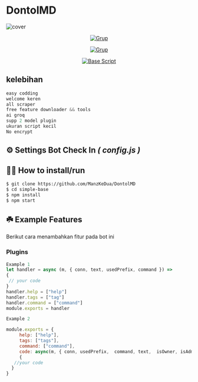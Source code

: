 # **DontolMD** 
![cover](https://files.catbox.moe/ol1d3u.jpg)


<p align="center">
<a href="https://wa.me/6288989721627"><img title="Grup" src="https://img.shields.io/badge/Contact to Owner-black.svg?style=for-the-badge&logo=whatsapp"></a>
</p>
<p align="center">
<a href="https://chat.whatsapp.com/FEC02UQASXgCexp81C0rfu"><img title="Grup" src="https://img.shields.io/badge/Grup WhatsApp Bot-green.svg?style=for-the-badge&logo=github"></a>
</p>
<p align="center">
<a href="https://github.com/Nazir99inf/simple-base"><img 
title="Base Script" src="https://img.shields.io/badge/Base Script-black.svg?style=for-the-badge&logo=github"></a>
 
## kelebihan
```javascript
easy codding
welcome keren
all scraper
free feature downloader && tools
ai groq
supp 2 model plugin
ukuran script kecil 
No encrypt
```

## ⚙️ Settings Bot Check In ***( config.js )***


## 👨‍💻 How to install/run


```bash
$ git clone https://github.com/ManzKeDua/DontolMD
$ cd simple-base
$ npm install
$ npm start
```

## ☘️ Example Features
Berikut cara menambahkan fitur pada bot ini

### Plugins

```javascript
Example 1
let handler = async (m, { conn, text, usedPrefix, command }) => 
{
 // your code
}
handler.help = ["help"]
handler.tags = ["tag"]
handler.command = ["command"]
module.exports = handler

Example 2

module.exports = {
     help: ["help"],
     tags: ["tags"],
     command: ["command"],
     code: async(m, { conn, usedPrefix,  command, text,  isOwner, isAdmin, isBotAdmin, isPrems, chatUpdate  }) => 
     {
   //your code
  } 
}
```
